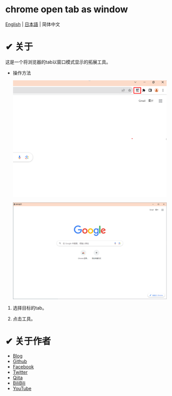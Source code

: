 # chrome open tab as window

[English](./README.md) | [日本語](./README_jp.md) | 简体中文

# ✔ 关于

这是一个将浏览器的tab以窗口模式显示的拓展工具。

- 操作方法

  ![image](./img/img1.png)

  ![image](./img/img2.png)

1. 选择目标的tab。

2. 点击工具。


# ✔ 关于作者

- [Blog](https://seiri-blog.github.io)
- [Github](https://github.com/RyuSeiri)
- [Facebook](https://www.facebook.com/people/Ryu-Seiri/100087864783411)
- [Twitter](https://twitter.com/Seiriryu)
- [Qiita](https://qiita.com/Seiri)
- [BiliBili](https://space.bilibili.com/140506788)
- [YouTube](https://www.youtube.com/channel/UCph3vDUIHt68iR0vtHbChaw)
